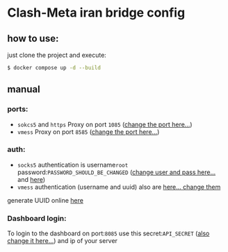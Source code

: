 # Clash-Meta iran bridge config

## how to use:
just clone the project and execute:
```bash 
$ docker compose up -d --build
```

## manual
### ports:
- `sokcs5` and `https`  Proxy on port `1085` ([change the port here...](./docker-compose.yml#L22))
- `vmess` Proxy on port `8585` ([change the port here...](./docker-compose.yml#L23))

### auth:
- `socks5` authentication is username`root` password:`PASSWORD_SHOULD_BE_CHANGED` ([change user and pass here...](./config-master.yaml#L63) and [here](./docker-compose.yml#L12)) 
- `vmess` authentication (username and uuid) also are [here... change them](./config-master.yaml#L72)

generate UUID online [here](https://www.uuidgenerator.net/version4)


### Dashboard login:
To login to the dashboard on port:`8085` use this secret:`API_SECRET` ([also change it here...](./config-master.yaml#L53)) and ip of your server